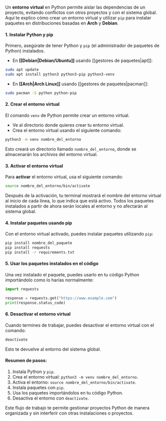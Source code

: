 Un **entorno virtual** en Python permite aislar las dependencias de un proyecto, evitando conflictos con otros proyectos y con el sistema global. Aquí te explico cómo crear un entorno virtual y utilizar `pip` para instalar paquetes en distribuciones basadas en **Arch** y **Debian**.

#### 1. **Instalar Python y pip**

Primero, asegúrate de tener Python y `pip` (el administrador de paquetes de Python) instalados.

- En **[[Debian|Debian/Ubuntu]]** usando [[gestores de paquetes|apt]]:
```zsh
sudo apt update
sudo apt install python3 python3-pip python3-venv
```
- En **[[Arch|Arch Linux]]** usando [[gestores de paquetes|pacman]]:
```bash
sudo pacman -S python python-pip
```

#### 2. **Crear el entorno virtual**

El comando `venv` de Python permite crear un entorno virtual.

- Ve al directorio donde quieres crear tu entorno virtual.
- Crea el entorno virtual usando el siguiente comando:
```bash
python3 -m venv nombre_del_entorno
```

Esto creará un directorio llamado `nombre_del_entorno`, donde se almacenarán los archivos del entorno virtual.

#### 3. **Activar el entorno virtual**

Para **activar** el entorno virtual, usa el siguiente comando:

```bash
source nombre_del_entorno/bin/activate
```

Después de la activación, tu terminal mostrará el nombre del entorno virtual al inicio de cada línea, lo que indica que está activo. Todos los paquetes instalados a partir de ahora serán locales al entorno y no afectarán al sistema global.

#### 4. **Instalar paquetes usando pip**

Con el entorno virtual activado, puedes instalar paquetes utilizando `pip`:

```bash
pip install nombre_del_paquete
pip install requests
pip install -r requirements.txt
```

#### 5. **Usar los paquetes instalados en el código**

Una vez instalado el paquete, puedes usarlo en tu código Python importándolo como lo harías normalmente:

```python
import requests

response = requests.get("https://www.example.com")
print(response.status_code)
```

#### 6. **Desactivar el entorno virtual**

Cuando termines de trabajar, puedes desactivar el entorno virtual con el comando:

```bash
deactivate
```

Esto te devuelve al entorno del sistema global.

#### Resumen de pasos:

1. Instala Python y `pip`.
2. Crea el entorno virtual: `python3 -m venv nombre_del_entorno`.
3. Activa el entorno: `source nombre_del_entorno/bin/activate`.
4. Instala paquetes con `pip`.
5. Usa los paquetes importándolos en tu código Python.
6. Desactiva el entorno con `deactivate`.

Este flujo de trabajo te permite gestionar proyectos Python de manera organizada y sin interferir con otras instalaciones o proyectos.